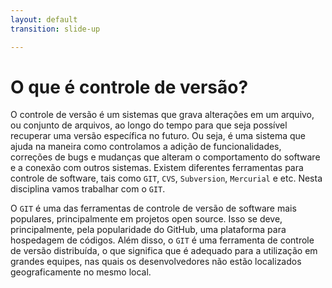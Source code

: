 ```yaml
---
layout: default
transition: slide-up

---
```


# O que é controle de versão?

<div> 

O controle de versão é um sistemas que grava alterações em um arquivo, ou conjunto de arquivos, ao longo do tempo para que seja possível recuperar uma versão específica no futuro. Ou seja, é uma sistema que ajuda na maneira como controlamos a adição de funcionalidades, correções de bugs e mudanças que alteram o comportamento do software e a conexão com outros sistemas. Existem diferentes ferramentas para controle de software, tais como `GIT`, `CVS`, `Subversion`, `Mercurial` e etc. Nesta disciplina vamos trabalhar com o `GIT`.

</div>

O `GIT` é uma das ferramentas de controle de versão de software mais populares, principalmente em projetos open source. Isso se deve, principalmente, pela popularidade do GitHub, uma plataforma para hospedagem de códigos. Além disso, o `GIT` é uma ferramenta de controle de versão distribuída, o que significa que é adequado para a utilização em grandes equipes, nas quais os desenvolvedores não estão localizados geograficamente no mesmo local.
